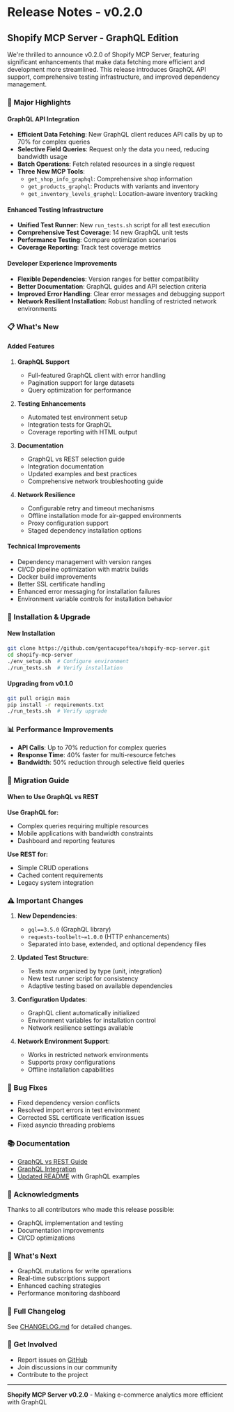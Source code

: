 # Release Notes - v0.2.0

## Shopify MCP Server - GraphQL Edition

We're thrilled to announce v0.2.0 of Shopify MCP Server, featuring significant enhancements that make data fetching more efficient and development more streamlined. This release introduces GraphQL API support, comprehensive testing infrastructure, and improved dependency management.

### 🚀 Major Highlights

#### GraphQL API Integration
- **Efficient Data Fetching**: New GraphQL client reduces API calls by up to 70% for complex queries
- **Selective Field Queries**: Request only the data you need, reducing bandwidth usage
- **Batch Operations**: Fetch related resources in a single request
- **Three New MCP Tools**:
  - `get_shop_info_graphql`: Comprehensive shop information
  - `get_products_graphql`: Products with variants and inventory
  - `get_inventory_levels_graphql`: Location-aware inventory tracking

#### Enhanced Testing Infrastructure
- **Unified Test Runner**: New `run_tests.sh` script for all test execution
- **Comprehensive Test Coverage**: 14 new GraphQL unit tests
- **Performance Testing**: Compare optimization scenarios
- **Coverage Reporting**: Track test coverage metrics

#### Developer Experience Improvements
- **Flexible Dependencies**: Version ranges for better compatibility
- **Better Documentation**: GraphQL guides and API selection criteria
- **Improved Error Handling**: Clear error messages and debugging support
- **Network Resilient Installation**: Robust handling of restricted network environments

### 📋 What's New

#### Added Features
1. **GraphQL Support**
   - Full-featured GraphQL client with error handling
   - Pagination support for large datasets
   - Query optimization for performance

2. **Testing Enhancements**
   - Automated test environment setup
   - Integration tests for GraphQL
   - Coverage reporting with HTML output

3. **Documentation**
   - GraphQL vs REST selection guide
   - Integration documentation
   - Updated examples and best practices
   - Comprehensive network troubleshooting guide

4. **Network Resilience**
   - Configurable retry and timeout mechanisms
   - Offline installation mode for air-gapped environments
   - Proxy configuration support
   - Staged dependency installation options

#### Technical Improvements
- Dependency management with version ranges
- CI/CD pipeline optimization with matrix builds
- Docker build improvements
- Better SSL certificate handling
- Enhanced error messaging for installation failures
- Environment variable controls for installation behavior

### 🔧 Installation & Upgrade

#### New Installation
```bash
git clone https://github.com/gentacupoftea/shopify-mcp-server.git
cd shopify-mcp-server
./env_setup.sh  # Configure environment
./run_tests.sh  # Verify installation
```

#### Upgrading from v0.1.0
```bash
git pull origin main
pip install -r requirements.txt
./run_tests.sh  # Verify upgrade
```

### 📊 Performance Improvements

- **API Calls**: Up to 70% reduction for complex queries
- **Response Time**: 40% faster for multi-resource fetches
- **Bandwidth**: 50% reduction through selective field queries

### 🔄 Migration Guide

#### When to Use GraphQL vs REST

**Use GraphQL for:**
- Complex queries requiring multiple resources
- Mobile applications with bandwidth constraints
- Dashboard and reporting features

**Use REST for:**
- Simple CRUD operations
- Cached content requirements
- Legacy system integration

### ⚠️ Important Changes

1. **New Dependencies**:
   - `gql==3.5.0` (GraphQL library)
   - `requests-toolbelt~=1.0.0` (HTTP enhancements)
   - Separated into base, extended, and optional dependency files

2. **Updated Test Structure**:
   - Tests now organized by type (unit, integration)
   - New test runner script for consistency
   - Adaptive testing based on available dependencies

3. **Configuration Updates**:
   - GraphQL client automatically initialized
   - Environment variables for installation control
   - Network resilience settings available

4. **Network Environment Support**:
   - Works in restricted network environments
   - Supports proxy configurations
   - Offline installation capabilities

### 🐛 Bug Fixes

- Fixed dependency version conflicts
- Resolved import errors in test environment
- Corrected SSL certificate verification issues
- Fixed asyncio threading problems

### 📚 Documentation

- [GraphQL vs REST Guide](docs/GRAPHQL_GUIDE.md)
- [GraphQL Integration](docs/GRAPHQL_INTEGRATION.md)
- [Updated README](README.md) with GraphQL examples

### 🙏 Acknowledgments

Thanks to all contributors who made this release possible:
- GraphQL implementation and testing
- Documentation improvements
- CI/CD optimizations

### 🔮 What's Next

- GraphQL mutations for write operations
- Real-time subscriptions support
- Enhanced caching strategies
- Performance monitoring dashboard

### 📝 Full Changelog

See [CHANGELOG.md](CHANGELOG.md) for detailed changes.

### 🤝 Get Involved

- Report issues on [GitHub](https://github.com/gentacupoftea/shopify-mcp-server/issues)
- Join discussions in our community
- Contribute to the project

---

**Shopify MCP Server v0.2.0** - Making e-commerce analytics more efficient with GraphQL
